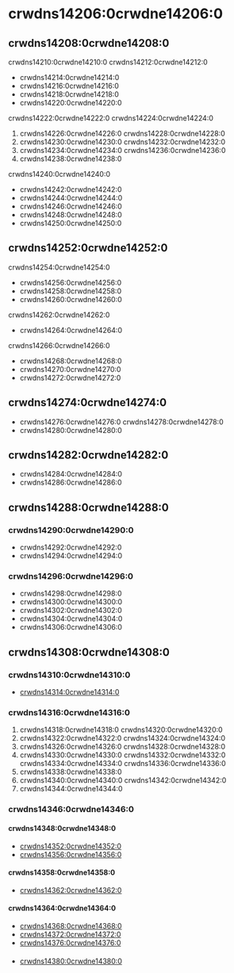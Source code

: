 # crwdns14206:0crwdne14206:0
## crwdns14208:0crwdne14208:0
crwdns14210:0crwdne14210:0 crwdns14212:0crwdne14212:0
- crwdns14214:0crwdne14214:0
- crwdns14216:0crwdne14216:0
- crwdns14218:0crwdne14218:0
- crwdns14220:0crwdne14220:0

crwdns14222:0crwdne14222:0 crwdns14224:0crwdne14224:0
1. crwdns14226:0crwdne14226:0 crwdns14228:0crwdne14228:0
2. crwdns14230:0crwdne14230:0 crwdns14232:0crwdne14232:0
3. crwdns14234:0crwdne14234:0 crwdns14236:0crwdne14236:0
4. crwdns14238:0crwdne14238:0

crwdns14240:0crwdne14240:0
- crwdns14242:0crwdne14242:0
- crwdns14244:0crwdne14244:0
- crwdns14246:0crwdne14246:0
- crwdns14248:0crwdne14248:0
- crwdns14250:0crwdne14250:0

## crwdns14252:0crwdne14252:0
crwdns14254:0crwdne14254:0
- crwdns14256:0crwdne14256:0
- crwdns14258:0crwdne14258:0
- crwdns14260:0crwdne14260:0

crwdns14262:0crwdne14262:0
- crwdns14264:0crwdne14264:0

crwdns14266:0crwdne14266:0
- crwdns14268:0crwdne14268:0
- crwdns14270:0crwdne14270:0
- crwdns14272:0crwdne14272:0

## crwdns14274:0crwdne14274:0
- crwdns14276:0crwdne14276:0 crwdns14278:0crwdne14278:0
- crwdns14280:0crwdne14280:0

## crwdns14282:0crwdne14282:0
- crwdns14284:0crwdne14284:0
- crwdns14286:0crwdne14286:0

## crwdns14288:0crwdne14288:0
### crwdns14290:0crwdne14290:0
- crwdns14292:0crwdne14292:0
- crwdns14294:0crwdne14294:0

### crwdns14296:0crwdne14296:0
- crwdns14298:0crwdne14298:0
- crwdns14300:0crwdne14300:0
- crwdns14302:0crwdne14302:0
- crwdns14304:0crwdne14304:0
- crwdns14306:0crwdne14306:0

## crwdns14308:0crwdne14308:0
### crwdns14310:0crwdne14310:0
- [crwdns14314:0crwdne14314:0](crwdns14312:0crwdne14312:0)

### crwdns14316:0crwdne14316:0
1. crwdns14318:0crwdne14318:0 crwdns14320:0crwdne14320:0
2. crwdns14322:0crwdne14322:0 crwdns14324:0crwdne14324:0
3. crwdns14326:0crwdne14326:0 crwdns14328:0crwdne14328:0
4. crwdns14330:0crwdne14330:0 crwdns14332:0crwdne14332:0 crwdns14334:0crwdne14334:0 crwdns14336:0crwdne14336:0
5. crwdns14338:0crwdne14338:0
6. crwdns14340:0crwdne14340:0 crwdns14342:0crwdne14342:0
7. crwdns14344:0crwdne14344:0

### crwdns14346:0crwdne14346:0
#### crwdns14348:0crwdne14348:0
- [crwdns14352:0crwdne14352:0](crwdns14350:0crwdne14350:0)
- [crwdns14356:0crwdne14356:0](crwdns14354:0crwdne14354:0)

#### crwdns14358:0crwdne14358:0
- [crwdns14362:0crwdne14362:0](crwdns14360:0%D0%crwdnd14360:0%D1%crwdnd14360:0%D0%crwdnd14360:0%D1%crwdnd14360:0%D1%crwdnd14360:0%D0%crwdnd14360:0%D0%crwdnd14360:0%D1%crwdnd14360:0%D1%crwdnd14360:0%D1%crwdnd14360:0%D1%crwdnd14360:0%D0%crwdnd14360:0%D0%crwdnd14360:0%D1%crwdnd14360:0%D1%crwdne14360:0)

#### crwdns14364:0crwdne14364:0
- [crwdns14368:0crwdne14368:0](crwdns14366:0crwdne14366:0)
- [crwdns14372:0crwdne14372:0](crwdns14370:0crwdne14370:0)
- [crwdns14376:0crwdne14376:0](crwdns14374:0crwdne14374:0)

####
- [crwdns14380:0crwdne14380:0](crwdns14378:0crwdne14378:0)
